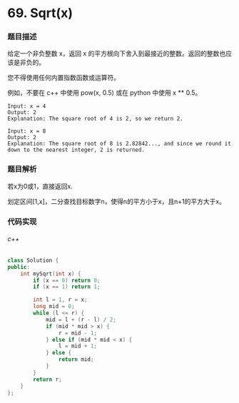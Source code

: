 # 69. Sqrt(x)

### 题目描述

给定一个非负整数 x，返回 x 的平方根向下舍入到最接近的整数。返回的整数也应该是非负的。

您不得使用任何内置指数函数或运算符。

例如，不要在 c++ 中使用 pow(x, 0.5) 或在 python 中使用 x ** 0.5。

```
Input: x = 4
Output: 2
Explanation: The square root of 4 is 2, so we return 2.
```

```
Input: x = 8
Output: 2
Explanation: The square root of 8 is 2.82842..., and since we round it down to the nearest integer, 2 is returned.
```

### 题目解析

若x为0或1，直接返回x.

划定区间[1,x]，二分查找目标数字n，使得n的平方小于x，且n+1的平方大于x。

### 代码实现

###### c++

```c++
class Solution {
public:
    int mySqrt(int x) {
        if (x == 0) return 0;
        if (x == 1) return 1;

        int l = 1, r = x;
        long mid = 0;
        while (l <= r) {
            mid = l + (r - l) / 2;
            if (mid * mid > x) {
                r = mid - 1;
            } else if (mid * mid < x) {
                l = mid + 1;
            } else {
                return mid;
            }
        }
        return r;
    }
};
```